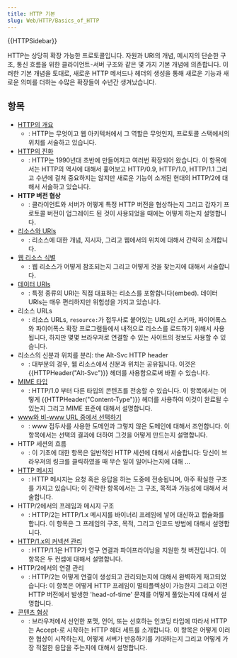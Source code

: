 ```yaml
---
title: HTTP 기본
slug: Web/HTTP/Basics_of_HTTP
---
```


{{HTTPSidebar}}

HTTP는 상당히 확장 가능한 프로토콜입니다. 자원과 URI의 개념, 메시지의 단순한 구조, 통신 흐름을 위한 클라이언트-서버 구조와 같은 몇 가지 기본 개념에 의존합니다. 이러한 기본 개념을 토대로, 새로운 HTTP 메서드나 헤더의 생성을 통해 새로운 기능과 새로운 의미를 더하는 수많은 확장들이 수년간 생겨났습니다.

## 항목

- [HTTP의 개요](/ko/docs/Web/HTTP/Overview)
  - : HTTP는 무엇이고 웹 아키텍처에서 그 역할은 무엇인지, 프로토콜 스택에서의 위치를 서술하고 있습니다.
- [HTTP의 진화](/ko/docs/Web/HTTP/Basics_of_HTTP/Evolution_of_HTTP)
  - : HTTP는 1990년대 초반에 만들어지고 여러번 확장되어 왔습니다. 이 항목에서는 HTTP의 역사에 대해서 훑어보고 HTTP/0.9, HTTP/1.0, HTTP/1.1 그리고 수년에 걸쳐 중요하지는 않지만 새로운 기능이 소개된 현대의 HTTP/2에 대해서 서술하고 있습니다.
- **HTTP 버전 협상**
  - : 클라이언트와 서버가 어떻게 특정 HTTP 버전을 협상하는지 그리고 갑자기 프로토콜 버전이 업그레이드 된 것이 사용되었을 때에는 어떻게 하는지 설명합니다.
- [리소스와 URIs](/ko/docs/Web/HTTP/Resources_and_URIs)
  - : 리소스에 대한 개념, 지시자, 그리고 웹에서의 위치에 대해서 간략히 소개합니다.
- [웹 리소스 식별](/ko/docs/Web/HTTP/Basics_of_HTTP/Identifying_resources_on_the_Web)
  - : 웹 리소스가 어떻게 참조되는지 그리고 어떻게 것을 찾는지에 대해서 서술합니다.
- [데이터 URIs](/ko/docs/Web/HTTP/Basics_of_HTTP/Data_URIs)
  - : 특정 종류의 URI는 직접 대표하는 리소스를 포함합니다(embed). 데이터 URIs는 매우 편리하지만 위험성을 가지고 있습니다.
- 리소스 URLs
  - : 리소스 URLs, `resource:`가 접두사로 붙어있는 URLs인 스키마, 파이어폭스와 파이어폭스 확장 프로그램들에서 내적으로 리소스를 로드하기 위해서 사용됩니다, 하지만 몇몇 브라우저로 연결할 수 있는 사이트의 정보도 사용할 수 있습니다.
- 리소스의 신분과 위치를 분리: the Alt-Svc HTTP header
  - : 대부분의 경우, 웹 리소스에서 신분과 위치는 공유됩니다. 이것은 {{HTTPHeader("Alt-Svc")}} 헤더를 사용함으로써 바뀔 수 있습니다.
- [MIME 타입](/ko/docs/Web/HTTP/Basics_of_HTTP/MIME_types)
  - : HTTP/1.0 부터 다른 타입의 콘텐츠를 전송할 수 있습니다. 이 항목에서는 어떻게 {{HTTPHeader("Content-Type")}} 헤더를 사용하여 이것이 완료될 수 있는지 그리고 MIME 표준에 대해서 설명합니다.
- [www와 비-www URL 중에서 선택하기](/ko/docs/Web/HTTP/Basics_of_HTTP/Choosing_between_www_and_non-www_URLs)
  - : www 접두사를 사용한 도메인과 그렇지 않은 도메인에 대해서 조언합니다. 이 항목에서는 선택의 결과에 더하여 그것을 어떻게 만드는지 설명합니다.
- HTTP 세션의 흐름
  - : 이 기초에 대한 항목은 일반적인 HTTP 세션에 대해서 서술합니다: 당신이 브라우저의 링크를 클릭하였을 때 무슨 일이 일어나는지에 대해 ...
- [HTTP 메시지](/ko/docs/Web/HTTP/Messages)
  - : HTTP 메시지는 요청 혹은 응답을 하는 도중에 전송됩니며, 아주 확실한 구조를 가지고 있습니다;
    이 간략한 항목에서는 그 구조, 목적과 가능성에 대해서 서술합니다.
- HTTP/2에서의 프레임과 메시지 구조
  - : HTTP/2는 HTTP/1.x 메시지를 바이너리 프레임에 넣어 대신하고 캡슐화를 합니다. 이 항목은 그 프레임의 구조, 목적, 그리고 인코드 방법에 대해서 설명합니다.
- [HTTP/1.x의 커넥션 관리](/ko/docs/Web/HTTP/Connection_management_in_HTTP_1.x)
  - : HTTP/1.1은 HTTP가 영구 연결과 파이프라이닝을 지원한 첫 버전입니다. 이 항목은 두 컨셉에 대해서 설명합니다.
- HTTP/2에서의 연결 관리
  - : HTTP/2는 어떻게 연결이 생성되고 관리되는지에 대해서 완벽하게 재고되었습니다: 이 항목은 어떻게 HTTP 프레임이 멀티플렉싱이 가능한지 그리고 이전 HTTP 버전에서 발생한 'head-of-time' 문제를 어떻게 풀었는지에 대해서 설명합니다.
- [콘텐츠 협상](/ko/docs/Web/HTTP/Content_negotiation)
  - : 브라우저에서 선언한 포맷, 언어, 또는 선호하는 인코딩 타입에 따라서 HTTP는 Accept-로 시작하는 HTTP 헤더 세트를 소개합니다. 이 항목은 어떻게 이러한 협상이 시작하는지, 어떻게 서버가 반응하기를 기대하는지 그리고 어떻게 가장 적절한 응답을 주는지에 대해서 설명합니다.

